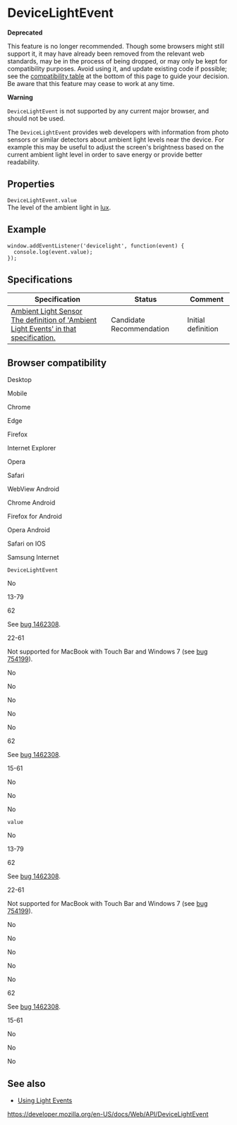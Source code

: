 # DeviceLightEvent

**Deprecated**

This feature is no longer recommended. Though some browsers might still support it, it may have already been removed from the relevant web standards, may be in the process of being dropped, or may only be kept for compatibility purposes. Avoid using it, and update existing code if possible; see the [compatibility table](#browser_compatibility) at the bottom of this page to guide your decision. Be aware that this feature may cease to work at any time.

**Warning**

`DeviceLightEvent` is not supported by any current major browser, and should not be used.

The `DeviceLightEvent` provides web developers with information from photo sensors or similar detectors about ambient light levels near the device. For example this may be useful to adjust the screen's brightness based on the current ambient light level in order to save energy or provide better readability.

## Properties

`DeviceLightEvent.value`  
The level of the ambient light in [lux](https://en.wikipedia.org/wiki/Lux).

## Example

    window.addEventListener('devicelight', function(event) {
      console.log(event.value);
    });

## Specifications

<table><thead><tr class="header"><th>Specification</th><th>Status</th><th>Comment</th></tr></thead><tbody><tr class="odd"><td><a href="https://w3c.github.io/ambient-light/">Ambient Light Sensor<br />
<span class="small">The definition of 'Ambient Light Events' in that specification.</span></a></td><td><span class="spec-cr">Candidate Recommendation</span></td><td>Initial definition</td></tr></tbody></table>

## Browser compatibility

Desktop

Mobile

Chrome

Edge

Firefox

Internet Explorer

Opera

Safari

WebView Android

Chrome Android

Firefox for Android

Opera Android

Safari on IOS

Samsung Internet

`DeviceLightEvent`

No

13-79

62

See [bug 1462308](https://bugzil.la/1462308).

22-61

Not supported for MacBook with Touch Bar and Windows 7 (see [bug 754199](https://bugzil.la/754199)).

No

No

No

No

No

62

See [bug 1462308](https://bugzil.la/1462308).

15-61

No

No

No

`value`

No

13-79

62

See [bug 1462308](https://bugzil.la/1462308).

22-61

Not supported for MacBook with Touch Bar and Windows 7 (see [bug 754199](https://bugzil.la/754199)).

No

No

No

No

No

62

See [bug 1462308](https://bugzil.la/1462308).

15-61

No

No

No

## See also

- [Using Light Events](ambient_light_events)

<a href="https://developer.mozilla.org/en-US/docs/Web/API/DeviceLightEvent" class="_attribution-link">https://developer.mozilla.org/en-US/docs/Web/API/DeviceLightEvent</a>

